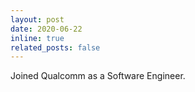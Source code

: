 ```yaml
---
layout: post
date: 2020-06-22
inline: true
related_posts: false
---
```


Joined Qualcomm as a Software Engineer.
